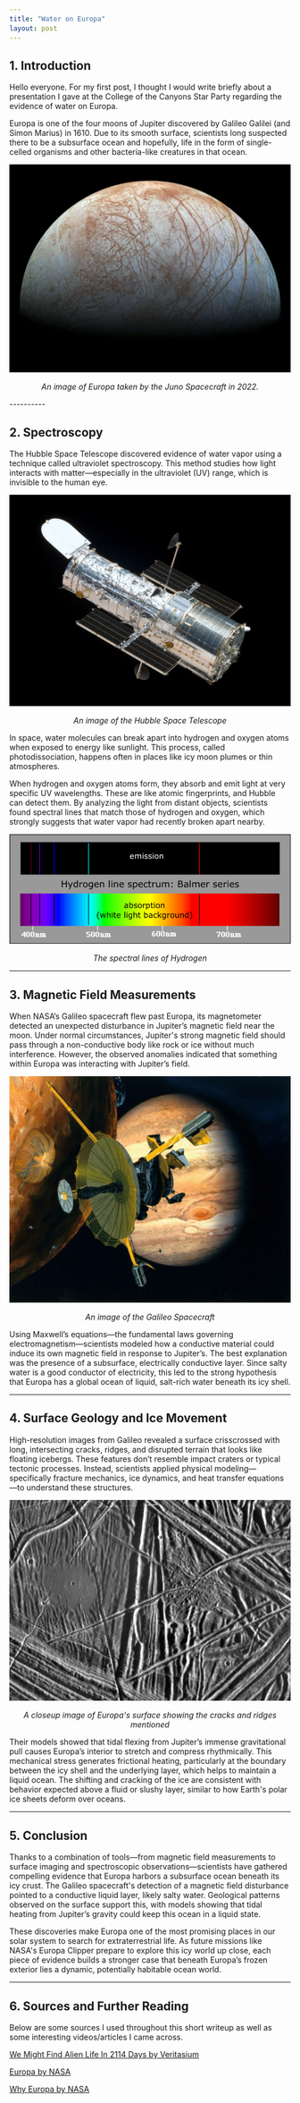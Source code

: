 ```yaml
---
title: "Water on Europa"
layout: post
---
```


## 1. Introduction
Hello everyone. For my first post, I thought I would write briefly about a presentation I gave at the College of the Canyons Star Party regarding the evidence of water on Europa. 

Europa is one of the four moons of Jupiter discovered by Galileo Galilei (and Simon Marius) in 1610. Due to its smooth surface, scientists long suspected there to be a subsurface ocean and hopefully, life in the form of single-celled organisms and other bacteria-like creatures in that ocean. 

![Europa image](/img/europa.png)

<p style="text-align: center;"><i>An image of Europa taken by the Juno Spacecraft in 2022.</i></p>
----------

## 2. Spectroscopy
The Hubble Space Telescope discovered evidence of water vapor using a technique called ultraviolet spectroscopy. This method studies how light interacts with matter—especially in the ultraviolet (UV) range, which is invisible to the human eye.

![Hubble Space Telescope image](/img/hubble.jpeg)

<p style="text-align: center;"><i>An image of the Hubble Space Telescope</i></p>

In space, water molecules can break apart into hydrogen and oxygen atoms when exposed to energy like sunlight. This process, called photodissociation, happens often in places like icy moon plumes or thin atmospheres.

When hydrogen and oxygen atoms form, they absorb and emit light at very specific UV wavelengths. These are like atomic fingerprints, and Hubble can detect them. By analyzing the light from distant objects, scientists found spectral lines that match those of hydrogen and oxygen, which strongly suggests that water vapor had recently broken apart nearby.

![Spectral Lines of Hydrogen image](/img/hy1.png)

<p style="text-align: center;"><i>The spectral lines of Hydrogen</i></p>

----------

## 3. Magnetic Field Measurements
When NASA’s Galileo spacecraft flew past Europa, its magnetometer detected an unexpected disturbance in Jupiter’s magnetic field near the moon. Under normal circumstances, Jupiter's strong magnetic field should pass through a non-conductive body like rock or ice without much interference. However, the observed anomalies indicated that something within Europa was interacting with Jupiter’s field.

![Galileo Spacecraft image](/img/galileo.jpeg)

<p style="text-align: center;"><i>An image of the Galileo Spacecraft</i></p>

Using Maxwell’s equations—the fundamental laws governing electromagnetism—scientists modeled how a conductive material could induce its own magnetic field in response to Jupiter’s. The best explanation was the presence of a subsurface, electrically conductive layer. Since salty water is a good conductor of electricity, this led to the strong hypothesis that Europa has a global ocean of liquid, salt-rich water beneath its icy shell.

----------

## 4. Surface Geology and Ice Movement

High-resolution images from Galileo revealed a surface crisscrossed with long, intersecting cracks, ridges, and disrupted terrain that looks like floating icebergs. These features don’t resemble impact craters or typical tectonic processes. Instead, scientists applied physical modeling—specifically fracture mechanics, ice dynamics, and heat transfer equations—to understand these structures.

![Closeup of Europa image](/img/closeup1.jpg)

<p style="text-align: center;"><i>A closeup image of Europa's surface showing the cracks and ridges mentioned</i></p>

Their models showed that tidal flexing from Jupiter’s immense gravitational pull causes Europa’s interior to stretch and compress rhythmically. This mechanical stress generates frictional heating, particularly at the boundary between the icy shell and the underlying layer, which helps to maintain a liquid ocean. The shifting and cracking of the ice are consistent with behavior expected above a fluid or slushy layer, similar to how Earth's polar ice sheets deform over oceans.

----------

## 5. Conclusion

Thanks to a combination of tools—from magnetic field measurements to surface imaging and spectroscopic observations—scientists have gathered compelling evidence that Europa harbors a subsurface ocean beneath its icy crust. The Galileo spacecraft's detection of a magnetic field disturbance pointed to a conductive liquid layer, likely salty water. Geological patterns observed on the surface support this, with models showing that tidal heating from Jupiter’s gravity could keep this ocean in a liquid state. 

These discoveries make Europa one of the most promising places in our solar system to search for extraterrestrial life. As future missions like NASA's Europa Clipper prepare to explore this icy world up close, each piece of evidence builds a stronger case that beneath Europa’s frozen exterior lies a dynamic, potentially habitable ocean world.

----------

## 6. Sources and Further Reading

Below are some sources I used throughout this short writeup as well as some interesting videos/articles I came across.

[We Might Find Alien Life In 2114 Days by Veritasium](https://youtu.be/DJO_9auJhJQ?feature=shared)

[Europa by NASA](https://science.nasa.gov/jupiter/jupiter-moons/europa/)

[Why Europa by NASA](https://europa.nasa.gov/why-europa/evidence-for-an-ocean/)




